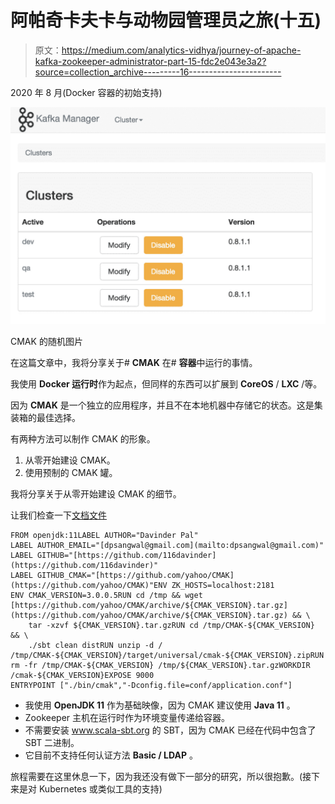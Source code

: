 # 阿帕奇卡夫卡与动物园管理员之旅(十五)

> 原文：<https://medium.com/analytics-vidhya/journey-of-apache-kafka-zookeeper-administrator-part-15-fdc2e043e3a2?source=collection_archive---------16----------------------->

2020 年 8 月(Docker 容器的初始支持)

![](img/116d93b6a1dc019c2db295433e2a0b13.png)

CMAK 的随机图片

在这篇文章中，我将分享关于# **CMAK** 在# **容器**中运行的事情。

我使用 **Docker 运行时**作为起点，但同样的东西可以扩展到 **CoreOS** / **LXC** /等。

因为 **CMAK** 是一个独立的应用程序，并且不在本地机器中存储它的状态。这是集装箱的最佳选择。

有两种方法可以制作 CMAK 的形象。

1.  从零开始建设 CMAK。
2.  使用预制的 CMAK 罐。

我将分享关于从零开始建设 CMAK 的细节。

让我们检查一下[文档文件](https://github.com/116davinder/kafka-cluster-ansible/blob/master/docker/cmak/Dockerfile)

```
FROM openjdk:11LABEL AUTHOR="Davinder Pal"
LABEL AUTHOR_EMAIL="[dpsangwal@gmail.com](mailto:dpsangwal@gmail.com)"
LABEL GITHUB="[https://github.com/116davinder](https://github.com/116davinder)"
LABEL GITHUB_CMAK="[https://github.com/yahoo/CMAK](https://github.com/yahoo/CMAK)"ENV ZK_HOSTS=localhost:2181
ENV CMAK_VERSION=3.0.0.5RUN cd /tmp && wget [https://github.com/yahoo/CMAK/archive/${CMAK_VERSION}.tar.gz](https://github.com/yahoo/CMAK/archive/${CMAK_VERSION}.tar.gz) && \
    tar -xzvf ${CMAK_VERSION}.tar.gzRUN cd /tmp/CMAK-${CMAK_VERSION} && \
    ./sbt clean distRUN unzip -d / /tmp/CMAK-${CMAK_VERSION}/target/universal/cmak-${CMAK_VERSION}.zipRUN rm -fr /tmp/CMAK-${CMAK_VERSION} /tmp/${CMAK_VERSION}.tar.gzWORKDIR /cmak-${CMAK_VERSION}EXPOSE 9000
ENTRYPOINT ["./bin/cmak","-Dconfig.file=conf/application.conf"]
```

*   我使用 **OpenJDK 11** 作为基础映像，因为 CMAK 建议使用 **Java 11** 。
*   Zookeeper 主机在运行时作为环境变量传递给容器。
*   不需要安装 www.scala-sbt.org 的 SBT，因为 CMAK 已经在代码中包含了 SBT 二进制。
*   它目前不支持任何认证方法 **Basic / LDAP** 。

旅程需要在这里休息一下，因为我还没有做下一部分的研究，所以很抱歉。(接下来是对 Kubernetes 或类似工具的支持)